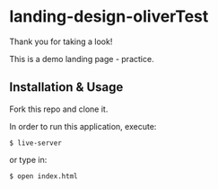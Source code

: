 # landing-design-oliverTest

Thank you for taking a look! 

This is a demo landing page - practice. 

## Installation & Usage

Fork this repo and clone it.

In order to run this application, execute:

	$ live-server

or type in:

	$ open index.html

